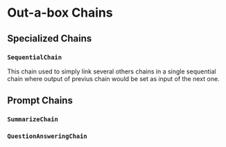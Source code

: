 # Out-a-box Chains

## Specialized Chains

### `SequentialChain`

This chain used to simply link several others chains in a single sequential chain where output of previus chain would be set as input of the next one.

## Prompt Chains

### `SummarizeChain`

### `QuestionAnsweringChain`